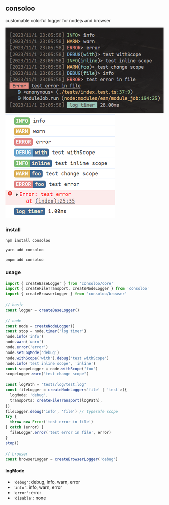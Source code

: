 ## consoloo

customable colorful logger for nodejs and browser

![](sample.png)
![](sample_browser.png)

### install

```shell
npm install consoloo
```

```shell
yarn add consoloo
```

```shell
pnpm add consoloo
```

### usage

```ts
import { createBaseLogger } from 'consoloo/core'
import { createFileTransport, createNodeLogger } from 'consoloo'
import { createBrowserLogger } from 'consoloo/browser'

// basic
const logger = createBaseLogger()

// node
const node = createNodeLogger()
const stop = node.timer('log timer')
node.info('info')
node.warn('warn')
node.error('error')
node.setLogMode('debug')
node.withScope('with').debug('test withScope')
node.info('test inline scope', 'inline')
const scopeLogger = node.withScope('foo')
scopeLogger.warn('test change scope')

const logPath = 'tests/log/test.log'
const fileLogger = createNodeLogger<'file' | 'test'>({
  logMode: 'debug',
  transports: createFileTransport(logPath),
})
fileLogger.debug('info', 'file') // typesafe scope
try {
  throw new Error('test error in file')
} catch (error) {
  fileLogger.error('test error in file', error)
}
stop()

// browser
const browserLogger = createBrowserLogger('debug')
```

#### logMode

- `'debug'`: debug, info, warn, error
- `'info'`: info, warn, error
- `'error'`: error
- `'disable'`: none